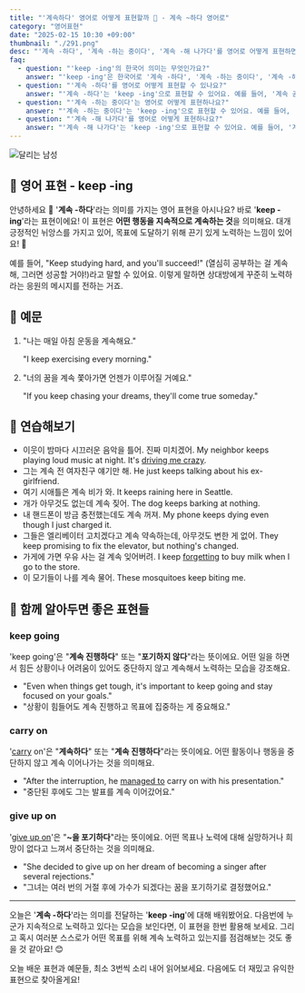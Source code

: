 ```yaml
---
title: "'계속하다' 영어로 어떻게 표현할까 ️💨 - 계속 ~하다 영어로"
category: "영어표현"
date: "2025-02-15 10:30 +09:00"
thumbnail: "./291.png"
desc: "'계속 -하다', '계속 -하는 중이다', '계속 -해 나가다'를 영어로 어떻게 표현하면 좋을까요? '계속 공부해야 해'라는 문장은 영어로 어떻게 될까요? '나는 계속 운동하는 중이야' 같은 표현은 어떻게 말할 수 있을까요? '계속 꿈을 꿔 나가야 해'를 영어로 표현하는 법을 배워봅시다. 다양한 예문을 통해서 연습하고 본인의 표현으로 만들어 보세요."
faq:
  - question: "'keep -ing'의 한국어 의미는 무엇인가요?"
    answer: "'keep -ing'은 한국어로 '계속 -하다', '계속 -하는 중이다', '계속 -해 나가다' 등으로 번역될 수 있어요."
  - question: "'계속 -하다'를 영어로 어떻게 표현할 수 있나요?"
    answer: "'계속 -하다'는 'keep -ing'으로 표현할 수 있어요. 예를 들어, '계속 공부해야 해'는 'I need to keep studying'으로 말할 수 있어요."
  - question: "'계속 -하는 중이다'는 영어로 어떻게 표현하나요?"
    answer: "'계속 -하는 중이다'는 'keep -ing'으로 표현할 수 있어요. 예를 들어, '나는 계속 운동하는 중이야'는 'I am keep working out'으로 표현할 수 있어요."
  - question: "'계속 -해 나가다'를 영어로 어떻게 표현하나요?"
    answer: "'계속 -해 나가다'는 'keep -ing'으로 표현할 수 있어요. 예를 들어, '계속 꿈을 꿔 나가야 해'는 'You should keep dreaming'으로 말할 수 있어요."
---
```


![달리는 남성](./291-1.jpg)

## 🌟 영어 표현 - keep -ing

안녕하세요 👋 '**계속 -하다**'라는 의미를 가지는 영어 표현을 아시나요? 바로 '**keep -ing**'라는 표현이에요! 이 표현은 **어떤 행동을 지속적으로 계속하는 것**을 의미해요. 대개 긍정적인 뉘앙스를 가지고 있어, 목표에 도달하기 위해 끈기 있게 노력하는 느낌이 있어요! 🚀

예를 들어, "Keep studying hard, and you'll succeed!" (열심히 공부하는 걸 계속해, 그러면 성공할 거야!)라고 말할 수 있어요. 이렇게 말하면 상대방에게 꾸준히 노력하라는 응원의 메시지를 전하는 거죠.

## 📖 예문

1. "나는 매일 아침 운동을 계속해요."

   "I keep exercising every morning."

2. "너의 꿈을 계속 쫓아가면 언젠가 이루어질 거예요."

   "If you keep chasing your dreams, they'll come true someday."

## 💬 연습해보기

<ul data-interactive-list>
  <li data-interactive-item>
    <span data-toggler>이웃이 밤마다 시끄러운 음악을 틀어. 진짜 미치겠어.</span>
    <span data-answer>My neighbor keeps playing loud music at night. It's <a href="/blog/in-english/089.drive-someone-crazy/">driving me crazy</a>.</span>
  </li>
  <li data-interactive-item>
    <span data-toggler>그는 계속 전 여자친구 얘기만 해.</span>
    <span data-answer>He just keeps talking about his ex-girlfriend.</span>
  </li>
  <li data-interactive-item>
    <span data-toggler>여기 시애틀은 계속 비가 와.</span>
    <span data-answer>It keeps raining here in Seattle.</span>
  </li>
  <li data-interactive-item>
    <span data-toggler>개가 아무것도 없는데 계속 짖어.</span>
    <span data-answer>The dog keeps barking at nothing.</span>
  </li>
  <li data-interactive-item>
    <span data-toggler>내 핸드폰이 방금 충전했는데도 계속 꺼져.</span>
    <span data-answer>My phone keeps dying even though I just charged it.</span>
  </li>
  <li data-interactive-item>
    <span data-toggler>그들은 엘리베이터 고치겠다고 계속 약속하는데, 아무것도 변한 게 없어.</span>
    <span data-answer>They keep promising to fix the elevator, but nothing's changed.</span>
  </li>
  <li data-interactive-item>
    <span data-toggler>가게에 가면 우유 사는 걸 계속 잊어버려.</span>
    <span data-answer>I keep <a href="/blog/in-english/023.forget/">forgetting</a> to buy milk when I go to the store.</span>
  </li>
  <li data-interactive-item>
    <span data-toggler>이 모기들이 나를 계속 물어.</span>
    <span data-answer>These mosquitoes keep biting me.</span>
  </li>
</ul>

## 🤝 함께 알아두면 좋은 표현들

### keep going

'keep going'은 "**계속 진행하다**" 또는 "**포기하지 않다**"라는 뜻이에요. 어떤 일을 하면서 힘든 상황이나 어려움이 있어도 중단하지 않고 계속해서 노력하는 모습을 강조해요.

- "Even when things get tough, it's important to keep going and stay focused on your goals."
- "상황이 힘들어도 계속 진행하고 목표에 집중하는 게 중요해요."

### carry on

'[carry](/blog/in-english/464.carry/) on'은 "**계속하다**" 또는 "**계속 진행하다**"라는 뜻이에요. 어떤 활동이나 행동을 중단하지 않고 계속 이어나가는 것을 의미해요.

- "After the interruption, he [managed to](/blog/in-english/175.manage-to/) carry on with his presentation."
- "중단된 후에도 그는 발표를 계속 이어갔어요."

### give up on

'[give up on](/blog/vocab-1/046.give-up/)'은 "**~을 포기하다**"라는 뜻이에요. 어떤 목표나 노력에 대해 실망하거나 희망이 없다고 느껴서 중단하는 것을 의미해요.

- "She decided to give up on her dream of becoming a singer after several rejections."
- "그녀는 여러 번의 거절 후에 가수가 되겠다는 꿈을 포기하기로 결정했어요."

---

오늘은 '**계속 -하다**'라는 의미를 전달하는 '**keep -ing**'에 대해 배워봤어요. 다음번에 누군가 지속적으로 노력하고 있다는 모습을 보인다면, 이 표현을 한번 활용해 보세요. 그리고 혹시 여러분 스스로가 어떤 목표를 위해 계속 노력하고 있는지를 점검해보는 것도 좋을 것 같아요! 😊

오늘 배운 표현과 예문들, 최소 3번씩 소리 내어 읽어보세요. 다음에도 더 재밌고 유익한 표현으로 찾아올게요!
